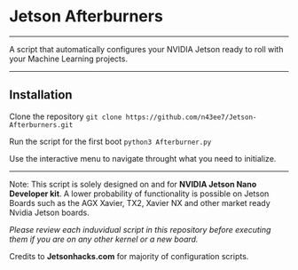 # Jetson Afterburners
___________________________________________________________________________________________
A script that automatically configures your NVIDIA Jetson ready to roll with your Machine Learning projects.
_____________________________________________________________________________________________
## Installation
Clone the repository
``` git clone https://github.com/n43ee7/Jetson-Afterburners.git ```

Run the script for the first boot
``` python3 Afterburner.py ```

Use the interactive menu to navigate throught what you need to initialize.

_______________________________________________________________________________________________
Note: 
This script is solely designed on and for __NVIDIA Jetson Nano Developer kit__. A lower probability of functionality is possible on Jetson Boards such as the AGX Xavier, TX2, Xavier NX and other market ready Nvidia Jetson boards. 

_Please review each induvidual script in this repository before executing them if you are on any other kernel or a new board._

Credits to __Jetsonhacks.com__ for majority of configuration scripts.
